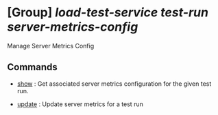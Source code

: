 # [Group] _load-test-service test-run server-metrics-config_

Manage Server Metrics Config

## Commands

- [show](/Commands/load-test-service/test-run/server-metrics-config/_show.md)
: Get associated server metrics configuration for the given test run.

- [update](/Commands/load-test-service/test-run/server-metrics-config/_update.md)
: Update server metrics for a test run
